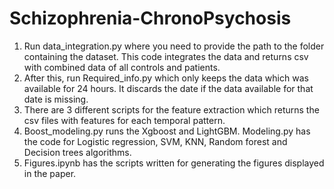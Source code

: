 # Schizophrenia-ChronoPsychosis
1. Run data_integration.py where you need to provide the path to the folder containing the dataset. This code integrates the data and returns csv with combined data of all controls and patients.
2. After this, run Required_info.py which only keeps the data which was available for 24 hours. It discards the date if the data available for that date is missing. 
3. There are 3 different scripts for the feature extraction which returns the csv files with features for each temporal pattern.
4. Boost_modeling.py runs the Xgboost and LightGBM. Modeling.py has the code for Logistic regression, SVM, KNN, Random forest and Decision trees algorithms.
5. Figures.ipynb has the scripts written for generating the figures displayed in the paper.              
          
